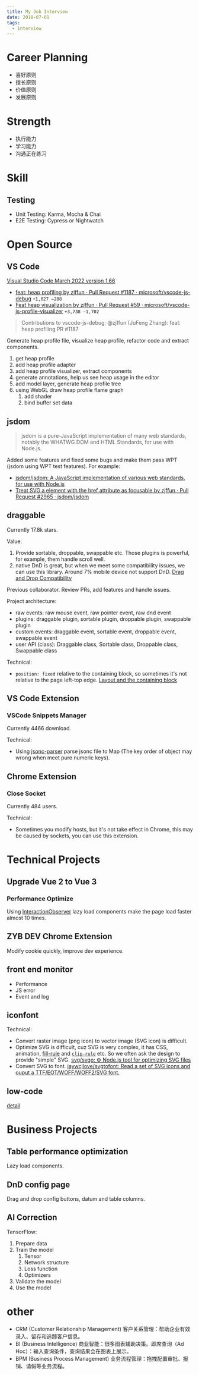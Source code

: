 ```yaml
---
title: My Job Interview
date: 2018-07-01
tags:
  - interview
---
```


# Career Planning

- 喜好原则
- 擅长原则
- 价值原则
- 发展原则

# Strength

- 执行能力
- 学习能力
- 沟通正在练习

# Skill

## Testing

- Unit Testing: Karma, Mocha & Chai
- E2E Testing: Cypress or Nightwatch

# Open Source

## VS Code

[Visual Studio Code March 2022 version 1.66](https://code.visualstudio.com/updates/v1_66)

- [feat: heap profiling by zjffun · Pull Request #1187 · microsoft/vscode-js-debug](https://github.com/microsoft/vscode-js-debug/pull/1187) `+1,027 −288`
- [Feat heap visualization by zjffun · Pull Request #59 · microsoft/vscode-js-profile-visualizer](https://github.com/microsoft/vscode-js-profile-visualizer/pull/59) `+3,738 −1,702`

> Contributions to vscode-js-debug:
> @zjffun (JuFeng Zhang): feat: heap profiling PR #1187

Generate heap profile file, visualize heap profile, refactor code and extract components.

1. get heap profile
2. add heap profile adapter
3. add heap profile visualizer, extract components
4. generate annotations, help us see heap usage in the editor
5. add model layer, generate heap profile tree
6. using WebGL draw heap profile flame graph
   1. add shader
   2. bind buffer set data

## jsdom

> jsdom is a pure-JavaScript implementation of many web standards, notably the WHATWG DOM and HTML Standards, for use with Node.js.

Added some features and fixed some bugs and make them pass WPT (jsdom using WPT test features). For example:

- [jsdom/jsdom: A JavaScript implementation of various web standards, for use with Node.js](https://github.com/jsdom/jsdom/pull/3561)
- [Treat SVG a element with the href attribute as focusable by zjffun · Pull Request #2965 · jsdom/jsdom](https://github.com/jsdom/jsdom/pull/2965)

## draggable

Currently 17.8k stars.

Value:

1. Provide sortable, droppable, swappable etc. Those plugins is powerful, for example, them handle scroll well.
2. native DnD is great, but when we meet some compatibility issues, we can use this library. Around 7% mobile device not support DnD. [Drag and Drop Compatibility](https://caniuse.com/dragndrop)

Previous collaborator. Review PRs, add features and handle issues.

Project architecture:

- raw events: raw mouse event, raw pointer event, raw dnd event
- plugins: draggable plugin, sortable plugin, droppable plugin, swappable plugin
- custom events: draggable event, sortable event, droppable event, swappable event
- user API (class): Draggable class, Sortable class, Droppable class, Swappable class

Technical:

- `position: fixed` relative to the containing block, so sometimes it's not relative to the page left-top edge. [Layout and the containing block](https://developer.mozilla.org/en-US/docs/Web/CSS/Containing_block#identifying_the_containing_block)

## VS Code Extension

### VSCode Snippets Manager

Currently 4466 download.

Technical:

- Using [jsonc-parser](https://www.npmjs.com/package/jsonc-parser) parse jsonc file to Map (The key order of object may wrong when meet pure numeric keys).

## Chrome Extension

### Close Socket

Currently 484 users.

Technical:

- Sometimes you modify hosts, but it's not take effect in Chrome, this may be caused by sockets, you can use this extension.

# Technical Projects

## Upgrade Vue 2 to Vue 3

### Performance Optimize

Using [InteractionObserver](https://developer.mozilla.org/en-US/docs/Web/API/Intersection_Observer_API) lazy load components make the page load faster almost 10 times.

## ZYB DEV Chrome Extension

Modify cookie quickly, improve dev experience.

## front end monitor

- Performance
- JS error
- Event and log

## iconfont

Technical:

- Convert raster image (png icon) to vector image (SVG icon) is difficult.
- Optimize SVG is difficult, cuz SVG is very complex, it has CSS, animation, [fill-rule](https://developer.mozilla.org/en-US/docs/Web/SVG/Attribute/fill-rule) and [`clip-rule`](https://developer.mozilla.org/en-US/docs/Web/SVG/Attribute/clip-rule) etc. So we often ask the design to provide "simple" SVG. [svg/svgo: ⚙️ Node.js tool for optimizing SVG files](https://github.com/svg/svgo)
- Convert SVG to font. [jaywcjlove/svgtofont: Read a set of SVG icons and ouput a TTF/EOT/WOFF/WOFF2/SVG font.](https://github.com/jaywcjlove/svgtofont)

## low-code

[detail](./low-code)

# Business Projects

## Table performance optimization

Lazy load components.

## DnD config page

Drag and drop config buttons, datum and table columns.

## AI Correction

TensorFlow:

1. Prepare data
2. Train the model
   1. Tensor
   2. Network structure
   3. Loss function
   4. Optimizers
3. Validate the model
4. Use the model

# other

- CRM (Customer Relationship Management) 客户关系管理：帮助企业有效录入、留存和追踪客户信息。
- BI (Business Intelligence) 商业智能：很多图表辅助决策。即席查询（Ad Hoc）：输入查询条件，查询结果会在图表上展示。
- BPM (Business Process Management) 业务流程管理：拖拽配置审批、报销、请假等业务流程。
